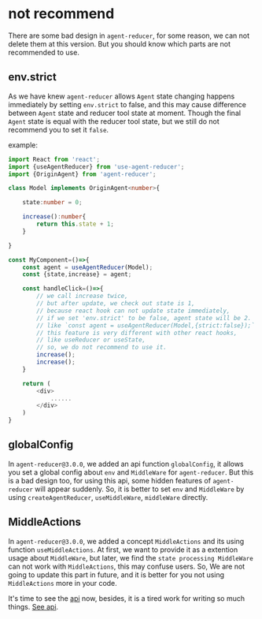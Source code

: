 # not recommend

There are some bad design in `agent-reducer`, for some reason, we can not delete them at this version. But you should know which parts are not recommended to use.

## env.strict

As we have knew `agent-reducer` allows `Agent` state changing happens immediately by setting `env.strict` to false, and this may cause difference between `Agent` state and reducer tool state at moment. Though the final `Agent` state is equal with the reducer tool state, but we still do not recommend you to set it `false`.

example:
```typescript
import React from 'react';
import {useAgentReducer} from 'use-agent-reducer';
import {OriginAgent} from 'agent-reducer';

class Model implements OriginAgent<number>{

    state:number = 0;

    increase():number{
        return this.state + 1;
    }

}

const MyComponent=()=>{
    const agent = useAgentReducer(Model);
    const {state,increase} = agent;

    const handleClick=()=>{
        // we call increase twice,
        // but after update, we check out state is 1,
        // because react hook can not update state immediately,
        // if we set 'env.strict' to be false, agent state will be 2.
        // like `const agent = useAgentReducer(Model,{strict:false});`
        // this feature is very different with other react hooks,
        // like useReducer or useState,
        // so, we do not recommend to use it.
        increase();
        increase();
    }

    return (
        <div>
            ......
        </div>
    )
}
```
## globalConfig

In `agent-reducer@3.0.0`, we added an api function `globalConfig`, it allows you set a global config about `env` and `MiddleWare` for `agent-reducer`. But this is a bad design too, for using this api, some hidden features of `agent-reducer` will appear suddenly. So, it is better to set `env` and `MiddleWare` by using `createAgentReducer`, `useMiddleWare`, `middleWare` directly.

## MiddleActions

In `agent-reducer@3.0.0`, we added a concept `MiddleActions` and its using function `useMiddleActions`. At first, we want to provide it as a extention usage about `MiddleWare`, but later, we find the `state processing MiddleWare` can not work with `MiddleActions`, this may confuse users. So, We are not going to update this part in future, and it is better for you not using `MiddleActions` more in your code.

It's time to see the [api](https://github.com/filefoxper/agent-reducer/blob/master/documents/en/api/index.md) now, besides, it is a tired work for writing so much things. [See api](https://github.com/filefoxper/agent-reducer/blob/master/documents/en/api/index.md).